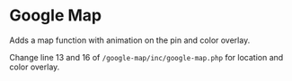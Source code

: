 # Google Map

Adds a map function with animation on the pin and color overlay.

Change line 13 and 16 of `/google-map/inc/google-map.php` for location and color overlay.
